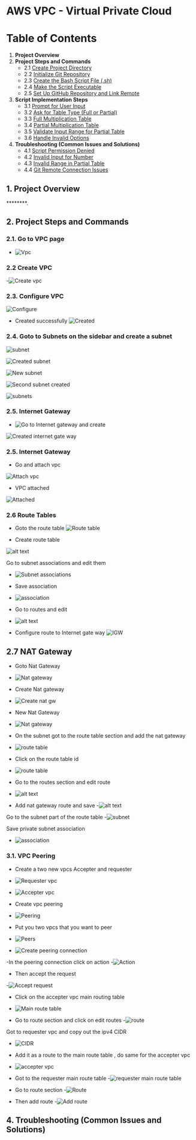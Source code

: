 # AWS VPC - Virtual Private Cloud
# Table of Contents

1. **Project Overview**
2. **Project Steps and Commands**
   - 2.1 [Create Project Directory](#21-create-project-directory)
   - 2.2 [Initialize Git Repository](#22-initialize-git-repository)
   - 2.3 [Create the Bash Script File (.sh)](#23-create-the-bash-script-file-sh)
   - 2.4 [Make the Script Executable](#24-make-the-script-executable)
   - 2.5 [Set Up GitHub Repository and Link Remote](#25-set-up-github-repository-and-link-remote)
3. **Script Implementation Steps**
   - 3.1 [Prompt for User Input](#31-prompt-for-user-input)
   - 3.2 [Ask for Table Type (Full or Partial)](#32-ask-for-table-type-full-or-partial)
   - 3.3 [Full Multiplication Table](#33-full-multiplication-table)
   - 3.4 [Partial Multiplication Table](#34-partial-multiplication-table)
   - 3.5 [Validate Input Range for Partial Table](#35-validate-input-range-for-partial-table)
   - 3.6 [Handle Invalid Options](#36-handle-invalid-options)
4. **Troubleshooting (Common Issues and Solutions)**
   - 4.1 [Script Permission Denied](#41-script-permission-denied)
   - 4.2 [Invalid Input for Number](#42-invalid-input-for-number)
   - 4.3 [Invalid Range in Partial Table](#43-invalid-range-in-partial-table)
   - 4.4 [Git Remote Connection Issues](#44-git-remote-connection-issues)


## 1. Project Overview
********.

## 2. Project Steps and Commands

### 2.1. Go to VPC page
- ![Vpc](image.png)

   

### 2.2 Create VPC 
-![Create vpc](image-1.png)

### 2.3. Configure VPC 
![Configure](image-2.png)

- Created successfully
![Created](image-3.png)

### 2.4. Goto to Subnets on the sidebar and create a subnet
![subnet](image-4.png)

![Created subnet](image-5.png)

![New subnet](image-6.png)

![Second subnet created](image-7.png)

![subnets](image-8.png)

### 2.5. Internet Gateway
- ![Go to Internet gateway and create](image-9.png)

![Created internet gate way](image-10.png)


### 2.5. Internet Gateway
- Go and attach vpc 

![Attach vpc](image-11.png)

- VPC attached 

![Attached](image-12.png)

### 2.6 Route Tables

- Goto the route table
![Route table](image-13.png)

- Create route table

![alt text](image-14.png)

Go to subnet associations and edit them 

- ![Subnet associations](image-15.png)

- Save association 
- ![association](image-16.png)

 - Go to routes and edit  
- ![alt text](image-17.png)

- Configure route to Internet gate way
 ![IGW](image-18.png)


## 2.7 NAT Gateway
- Goto Nat Gateway

- ![Nat gateway](image-19.png)

- Create Nat gateway

- ![Create nat gw](image-20.png)

- New Nat Gateway
 - ![Nat gateway](image-21.png)

 - On the subnet got to the route table section and add the nat gateway
 - ![route table](image-22.png)

 - Click on the route table id 
 - ![route table](image-23.png)

  - Go to the routes section and edit route
   - ![alt text](image-24.png)

   - Add nat gateway route and save
   -![alt text](image-25.png)

   Go to the subnet part of the route table 
   -![subnet](image-26.png)

   Save private subnet association
   - ![association](image-27.png)

### 3.1. VPC Peering
- Create a two new vpcs Accepter and requester 

- ![Requester vpc](image-28.png)

- ![Accepter vpc](image-29.png)

- Create vpc peering 
- ![Peering](image-30.png)

- Put you two vpcs that you want to peer
- ![Peers](image-31.png)

- ![Create peering connection](image-32.png)

-In the peering connection click on action
-![Action](image-33.png)

- Then accept the request

-![Accept request](image-34.png)

- Click on the accepter vpc main routing table 
- ![Main route table](image-35.png)


- Go to route section and click on edit routes
-![route](image-36.png)

Got to requester vpc and copy out the ipv4 CIDR 
- ![CIDR](image-37.png)

- Add it as a route to the main route table , do same for the accepter vpc
- ![accepter vpc](image-39.png)
- Got to the requester main route table
-![requester main route table](image-40.png)

- Go to route section 
-![Route](image-41.png)

- Then add route 
-![Add route](image-42.png)









## 4. Troubleshooting (Common Issues and Solutions)

